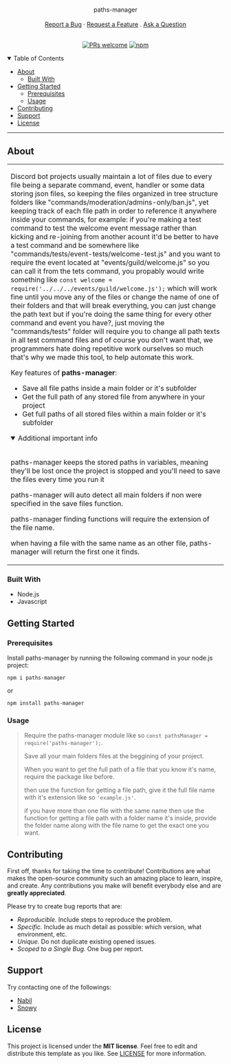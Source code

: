 <h1 align="center">
  <a href="https://github.com/Nabil-Alsaiad/paths-manager">
    <!-- <img src="{{paths-manager.repo_slug}}/docs/images/logo.svg" alt="Logo" width="125" height="125"> -->
  </a>
</h1>

<div align="center">
  paths-manager
  <br />
  <br />
  <a href="https://github.com/Nabil-Alsaiad/paths-manager/issues/new?assignees=&labels=bug&template=01_BUG_REPORT.md&title=bug%3A+">Report a Bug</a>
  ·
  <a href="https://github.com/Nabil-Alsaiad/paths-manager/issues/new?assignees=&labels=enhancement&template=02_FEATURE_REQUEST.md&title=feat%3A+">Request a Feature</a>
  .
  <a href="https://github.com/Nabil-Alsaiad/paths-manager/discussions">Ask a Question</a>
</div>

<div align="center">
<br />

[![PRs welcome](https://img.shields.io/badge/Pull%20requests-welcome%20<3-ff69b4.svg?style=flat-square)](https://github.com/Nabil-Alsaiad/paths-manager/issues?q=is%3Aissue+is%3Aopen+label%3A%22help+wanted%22)
[![npm](https://img.shields.io/badge/npm-CB3837?logo=npm&logoColor=white)](https://www.npmjs.com/package/paths-manager)

</div>

<details open="open">
<summary>Table of Contents</summary>

- [About](#about)
  - [Built With](#built-with)
- [Getting Started](#getting-started)
  - [Prerequisites](#prerequisites)
  - [Usage](#usage)
- [Contributing](#contributing)
- [Support](#support)
- [License](#license)

</details>

---

## About

<table>
<tr>
<td>

Discord bot projects usually maintain a lot of files due to every file being a separate command, event, handler or some data storing json files, so keeping the files organized in tree structure folders like "commands/moderation/admins-only/ban.js", yet keeping track of each file path in order to reference it anywhere inside your commands, for example: if you're making a test command to test the welcome event message rather than kicking and re-joining from another acount it'd be better to have a test command and be somewhere like "commands/tests/event-tests/welcome-test.js" and you want to require the event located at "events/guild/welcome.js" so you can call it from the tets command, you propably would write something like ```const welcome = require('../../../events/guild/welcome.js');``` which will work fine until you move any of the files or change the name of one of their folders and that will break everything, you can just change the path text but if you're doing the same thing for every other command and event you have?, just moving the "commands/tests" folder will require you to change all path texts in all test command files and of course you don't want that, we programmers hate doing repetitive work ourselves so much that's why we made this tool, to help automate this work.

Key features of **paths-manager**:

- Save all file paths inside a main folder or it's subfolder
- Get the full path of any stored file from anywhere in your project
- Get full paths of all stored files within a main folder or it's subfolder

<details open>
<summary>Additional important info</summary>
<br>

paths-manager keeps the stored paths in variables, meaning they'll be lost once the project is stopped and you'll need to save the files every time you run it

paths-manager will auto detect all main folders if non were specified in the save files function.

paths-manager finding functions will require the extension of the file name.

when having a file with the same name as an other file, paths-manager will return the first one it finds.

</details>

</td>
</tr>
</table>

### Built With

- Node.js
- Javascript

## Getting Started

### Prerequisites

Install paths-manager by running the following command in your node.js project:

```npm
npm i paths-manager
```

or

```npm
npm install paths-manager
```

### Usage

> Require the paths-manager module like so ```const pathsManager = require('paths-manager');```.
>
> Save all your main folders files at the beggining of your project.
>
> When you want to get the full path of a file that you know it's name, require the package like before.
>
> then use the function for getting a file path, give it the full file name with it's extension like so ```'example.js'```.
>
> if you have more than one file with the same name then use the function for getting a file path with a folder name it's inside, provide the folder name along with the file name to get the exact one you want.

## Contributing

First off, thanks for taking the time to contribute! Contributions are what makes the open-source community such an amazing place to learn, inspire, and create. Any contributions you make will benefit everybody else and are **greatly appreciated**.

Please try to create bug reports that are:

- _Reproducible._ Include steps to reproduce the problem.
- _Specific._ Include as much detail as possible: which version, what environment, etc.
- _Unique._ Do not duplicate existing opened issues.
- _Scoped to a Single Bug._ One bug per report.

<!-- Please adhere to this project's [code of conduct](docs/CODE_OF_CONDUCT.md). -->

## Support

Try contacting one of the followings:

- [Nabil](https://github.com/Nabil-Alsaiad)
- [Snowy](https://github.com/Snowy7)

## License

This project is licensed under the **MIT license**. Feel free to edit and distribute this template as you like.
See [LICENSE](LICENSE) for more information.
